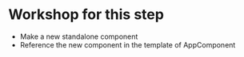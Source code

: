 # Workshop for this step

* Make a new standalone component
* Reference the new component in the template of AppComponent

